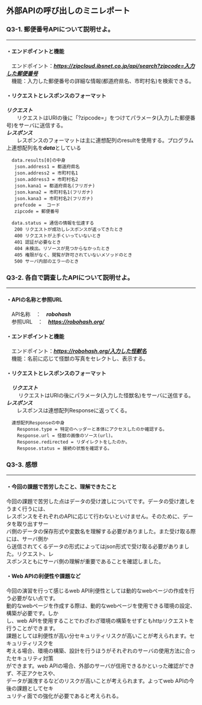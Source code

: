 ## 外部APIの呼び出しのミニレポート
### Q3-1. 郵便番号APIについて説明せよ。
---  
#### ・エンドポイントと機能  
　エンドポイント：***https://zipcloud.ibsnet.co.jp/api/search?zipcode=入力した郵便番号***  
　機能：入力した郵便番号の詳細な情報(都道府県名、市町村名)を検索できる。  
  
#### ・リクエストとレスポンスのフォーマット  
 ***リクエスト***  
　　リクエストはURIの後に「?zipcode=」をつけてパラメータ(入力した郵便番号)をサーバに送信する。  
 ***レスポンス***  
　　レスポンスのフォーマットは主に連想配列のresultを使用する。プログラム上連想配列名を***data***としている  
       
      data.results[0]の中身   
       json.address1 = 都道府県名  
       json.address2 = 市町村名1  
       json.address3 = 市町村名2  
       json.kana1 = 都道府県名(フリガナ)  
       json.kana2 = 市町村名1(フリガナ)  
       json.kana3 = 市町村名2(フリガナ)  
       prefcode =  コード  
       zipcode = 郵便番号  
         
      data.status = 通信の情報を伝達する  
       200 リクエストが成功しレスポンスが返ってきたとき  
       400 リクエストが上手くいっていないとき  
       401 認証が必要なとき  
       404 未検出。リソースが見つからなかったとき  
       405 権限がなく、閲覧が許可されていないメソッドのとき  
       500 サーバ内部のエラーのとき  
  
### Q3-2. 各自で調査したAPIについて説明せよ。
---  
#### ・APIの名称と参照URL  
　API名称　：　***robohash***  
　参照URL　：　***https://robohash.org/***  
  
#### ・エンドポイントと機能  
　エンドポイント：***https://robohash.org/入力した怪獣名***  
　機能：名前に応じて怪獣の写真をセレクトし、表示する。  

#### ・リクエストとレスポンスのフォーマット  
　***リクエスト***  
 　　 リクエストはURIの後にパラメータ(入力した怪獣名)をサーバに送信する。  
  ***レスポンス***  
  　　レスポンスは連想配列Responseに返ってくる。  
          
      連想配列Responseの中身  
        Response.type = 特定のヘッダーと本体にアクセスしたのか確認する。  
        Response.url = 怪獣の画像のソース(url)。  
        Response.redirected = リダイレクトをしたのか。  
        Respose.status = 接続の状態を確認する。  
### Q3-3. 感想  
---  
#### ・今回の課題で苦労したこと、理解できたこと    
今回の課題で苦労した点はデータの受け渡しについてです。データの受け渡しをうまく行うには、  
レスポンスをそれぞれのAPIに応じて行わないといけません。そのために、データを取り出すサー  
バ側のデータの保存形式や変数名を理解する必要がありました。また受け取る際には、サーバ側か  
ら送信されてくるデータの形式によってはjson形式で受け取る必要がありました。リクエスト、レ  
スポンスともにサーバ側の理解が重要であることを確認しました。  

#### ・Web APIの利便性や課題など    
今回の演習を行って感じるweb API利便性としては動的なwebページの作成を行う必要がない点です。  
動的なwebページを作成する際は、動的なwebページを使用できる環境の設定、構築が必要です。しか  
し、web APIを使用することでわざわざ環境の構築をせずともhttpリクエストを行うことができます。  
課題としては利便性が高い分セキュリティリスクが高いことが考えられます。セキュリティリスクを  
考える場合、環境の構築、設計を行うほうがそれぞれのサーバの使用方法に合ったセキュリティ対策  
ができます。web APIの場合、外部のサーバが信用できるかといった確認ができず、不正アクセスや、  
データが漏洩するなどのリスクが高いことが考えられます。よってweb APIの今後の課題としてセキ  
ュリティ面での強化が必要であると考えられる。  

